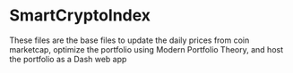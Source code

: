 # SmartCryptoIndex

These files are the base files to update the daily prices from coin marketcap, optimize the portfolio using Modern Portfolio Theory, and host the portfolio as a Dash web app
